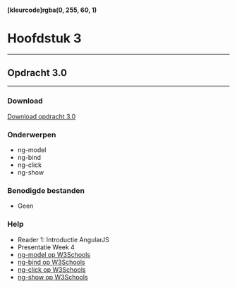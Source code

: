 #### [kleurcode]rgba(0, 255, 60, 1)

# Hoofdstuk 3

---
## Opdracht 3.0
---

### Download
<a href="https://elo.kw1c.nl/CMS/Studie/811%20ICT-Academie/811%20VakkenInhoud/%5BB.16%20JAV%5D%20Javascript/25187%20%C2%A0%20Applicatie-%20en%20mediaontwikkelaar/Periode%2004/Productie/02.%20Opdrachten/Opdracht%203.0.pdf" target="_blank">Download opdracht 3.0</a>

### Onderwerpen

* ng-model
* ng-bind
* ng-click
* ng-show


### Benodigde bestanden
- Geen

### Help
- Reader 1: Introductie AngularJS
- Presentatie Week 4
- <a href="https://www.w3schools.com/angular/ng_ng-model.asp" target="blank">ng-model op W3Schools</a>
- <a href="https://www.w3schools.com/angular/ng_ng-bind.asp" target="blank">ng-bind op W3Schools</a>
- <a href="https://www.w3schools.com/angular/ng_ng-click.asp" target="blank">ng-click op W3Schools</a>
- <a href="https://www.w3schools.com/angular/ng_ng-show.asp" target="blank">ng-show op W3Schools</a>
